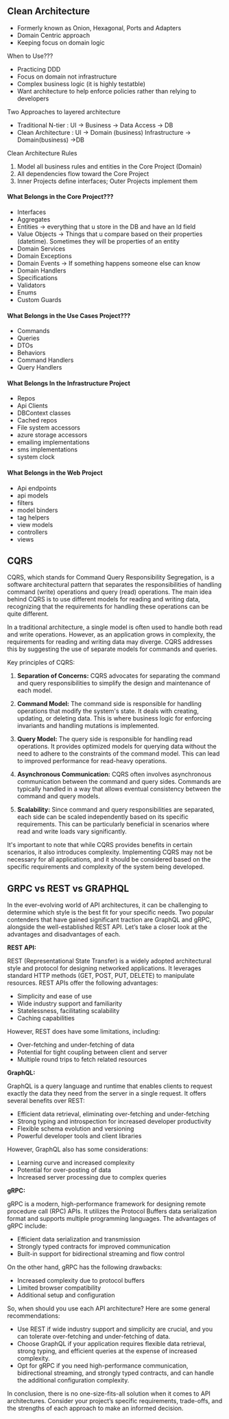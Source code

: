 ## Clean Architecture
- Formerly known as Onion, Hexagonal, Ports and Adapters
- Domain Centric approach
- Keeping focus on domain logic

When to Use???
- Practicing DDD
- Focus on domain not infrastructure
- Complex business logic (it is highly testatble)
- Want architecture to help enforce policies rather than relying to developers

Two Approaches to layered architecture
- Traditional N-tier : UI -> Business -> Data Access -> DB
- Clean Architecture :   UI -> Domain (business)
                     Infrastructure -> Domain(business) ->DB

Clean Architecture Rules
1. Model all business rules and entities in the Core Project (Domain)
2. All dependencies flow toward the Core Project 
3. Inner Projects define interfaces; Outer Projects implement them

#### What Belongs in the Core Project???

- Interfaces 
- Aggregates
- Entities -> everything that u store in the DB and have an Id field
- Value Objects -> Things that u compare based on their properties (datetime). Sometimes they will be properties of an entity
- Domain Services
- Domain Exceptions
- Domain Events -> If something happens someone else can know 
- Domain Handlers 
- Specifications
- Validators 
- Enums
- Custom Guards
#### What Belongs in the Use Cases Project???
- Commands
- Queries
- DTOs
- Behaviors
- Command Handlers
- Query Handlers
#### What Belongs In the Infrastructure Project
- Repos
- Api Clients
- DBContext classes
- Cached repos
- File system accessors
- azure storage accessors
- emailing implementations
- sms implementations
- system clock
#### What Belongs in the Web Project
- Api endpoints
- api models
- filters
- model binders
- tag helpers
- view models
- controllers
- views



## CQRS
  
CQRS, which stands for Command Query Responsibility Segregation, is a software architectural pattern that separates the responsibilities of handling command (write) operations and query (read) operations. The main idea behind CQRS is to use different models for reading and writing data, recognizing that the requirements for handling these operations can be quite different.

In a traditional architecture, a single model is often used to handle both read and write operations. However, as an application grows in complexity, the requirements for reading and writing data may diverge. CQRS addresses this by suggesting the use of separate models for commands and queries.

Key principles of CQRS:

1. **Separation of Concerns:** CQRS advocates for separating the command and query responsibilities to simplify the design and maintenance of each model.

2. **Command Model:** The command side is responsible for handling operations that modify the system's state. It deals with creating, updating, or deleting data. This is where business logic for enforcing invariants and handling mutations is implemented.
  
3. **Query Model:** The query side is responsible for handling read operations. It provides optimized models for querying data without the need to adhere to the constraints of the command model. This can lead to improved performance for read-heavy operations.
   
4. **Asynchronous Communication:** CQRS often involves asynchronous communication between the command and query sides. Commands are typically handled in a way that allows eventual consistency between the command and query models.
   
5. **Scalability:** Since command and query responsibilities are separated, each side can be scaled independently based on its specific requirements. This can be particularly beneficial in scenarios where read and write loads vary significantly.
   

It's important to note that while CQRS provides benefits in certain scenarios, it also introduces complexity. Implementing CQRS may not be necessary for all applications, and it should be considered based on the specific requirements and complexity of the system being developed.

## GRPC vs REST vs GRAPHQL
In the ever-evolving world of API architectures, it can be challenging to determine which style is the best fit for your specific needs. Two popular contenders that have gained significant traction are GraphQL and gRPC, alongside the well-established REST API. Let’s take a closer look at the advantages and disadvantages of each.

**REST API:**

REST (Representational State Transfer) is a widely adopted architectural style and protocol for designing networked applications. It leverages standard HTTP methods (GET, POST, PUT, DELETE) to manipulate resources. REST APIs offer the following advantages:

- Simplicity and ease of use
- Wide industry support and familiarity
- Statelessness, facilitating scalability
- Caching capabilities

However, REST does have some limitations, including:

- Over-fetching and under-fetching of data
- Potential for tight coupling between client and server
- Multiple round trips to fetch related resources

**GraphQL:**

GraphQL is a query language and runtime that enables clients to request exactly the data they need from the server in a single request. It offers several benefits over REST:

- Efficient data retrieval, eliminating over-fetching and under-fetching
- Strong typing and introspection for increased developer productivity
- Flexible schema evolution and versioning
- Powerful developer tools and client libraries

However, GraphQL also has some considerations:

- Learning curve and increased complexity
- Potential for over-posting of data
- Increased server processing due to complex queries

**gRPC:**

gRPC is a modern, high-performance framework for designing remote procedure call (RPC) APIs. It utilizes the Protocol Buffers data serialization format and supports multiple programming languages. The advantages of gRPC include:

- Efficient data serialization and transmission
- Strongly typed contracts for improved communication
- Built-in support for bidirectional streaming and flow control

On the other hand, gRPC has the following drawbacks:

- Increased complexity due to protocol buffers
- Limited browser compatibility
- Additional setup and configuration

So, when should you use each API architecture? Here are some general recommendations:

- Use REST if wide industry support and simplicity are crucial, and you can tolerate over-fetching and under-fetching of data.
- Choose GraphQL if your application requires flexible data retrieval, strong typing, and efficient queries at the expense of increased complexity.
- Opt for gRPC if you need high-performance communication, bidirectional streaming, and strongly typed contracts, and can handle the additional configuration complexity.

In conclusion, there is no one-size-fits-all solution when it comes to API architectures. Consider your project’s specific requirements, trade-offs, and the strengths of each approach to make an informed decision.